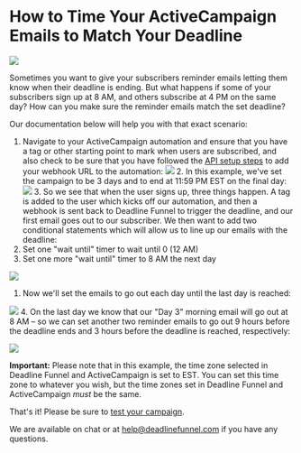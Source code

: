 # How to Time Your ActiveCampaign Emails to Match Your Deadline

![](https://fast.wistia.com/embed/medias/srn2zw3dqm/swatch)

Sometimes you want to give your subscribers reminder emails letting them know when their deadline is ending. But what happens if some of your subscribers sign up at 8 AM, and others subscribe at 4 PM on the same day? How can you make sure the reminder emails match the set deadline?

Our documentation below will help you with that exact scenario:

1. Navigate to your ActiveCampaign automation and ensure that you have a tag or other starting point to mark when users are subscribed, and also check to be sure that you have followed the [API setup steps](https://documentation.deadlinefunnel.com/article/244-how-to-integrate-deadline-funnel-with-activecampaign-api) to add your webhook URL to the automation: ![](https://s3.amazonaws.com/helpscout.net/docs/assets/53974d6ce4b0c76107b109d1/images/5d3f44d42c7d3a2ec4bf8ff5/file-KHcpGVdwBv.jpg) 2. In this example, we've set the campaign to be 3 days and to end at 11:59 PM EST on the final day: ![](https://s3.amazonaws.com/helpscout.net/docs/assets/53974d6ce4b0c76107b109d1/images/5d3f48960428634786758f41/file-BHdA0Ag6eX.jpg) 3. So we see that when the user signs up, three things happen. A tag is added to the user which kicks off our automation, and then a webhook is sent back to Deadline Funnel to trigger the deadline, and our first email goes out to our subscriber. We then want to add two conditional statements which will allow us to line up our emails with the deadline:
2. Set one "wait until" timer to wait until 0 \(12 AM\)
3. Set one more "wait until" timer to 8 AM the next day

![](https://s3.amazonaws.com/helpscout.net/docs/assets/53974d6ce4b0c76107b109d1/images/5d3f4ac30428634786758f74/file-EJ7v83O27w.jpg)

1. Now we'll set the emails to go out each day until the last day is reached:

![](https://s3.amazonaws.com/helpscout.net/docs/assets/53974d6ce4b0c76107b109d1/images/5d3f4d520428634786758fb0/file-rQ7RuMBhMd.jpg) 4. On the last day we know that our "Day 3" morning email will go out at 8 AM – so we can set another two reminder emails to go out 9 hours before the deadline ends and 3 hours before the deadline is reached, respectively:

![](https://s3.amazonaws.com/helpscout.net/docs/assets/53974d6ce4b0c76107b109d1/images/5d3f4e502c7d3a2ec4bf90ab/file-uEiQC1Hnh4.jpg)

**Important:** Please note that in this example, the time zone selected in Deadline Funnel and ActiveCampaign is set to EST. You can set this time zone to whatever you wish, but the time zones set in Deadline Funnel and ActiveCampaign _must_ be the same.

That's it! Please be sure to [test your campaign](https://documentation.deadlinefunnel.com/article/660-how-to-test-%20your-deadline-funnel).

We are available on chat or at help@deadlinefunnel.com if you have any questions.

